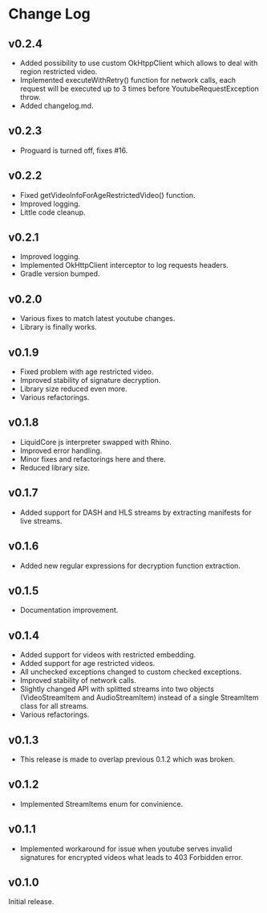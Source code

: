 # Change Log

## v0.2.4

* Added possibility to use custom OkHtppClient which allows to deal with region restricted video.
* Implemented executeWithRetry() function for network calls, each request will be executed up to 3 times before YoutubeRequestException throw. 
* Added changelog.md.

## v0.2.3

* Proguard is turned off, fixes #16.

## v0.2.2

* Fixed getVideoInfoForAgeRestrictedVideo() function.
* Improved logging.
* Little code cleanup.

## v0.2.1

* Improved logging.
* Implemented OkHttpClient interceptor to log requests headers.
* Gradle version bumped.

## v0.2.0

* Various fixes to match latest youtube changes.
* Library is finally works.

## v0.1.9

* Fixed problem with age restricted video.
* Improved stability of signature decryption.
* Library size reduced even more.
* Various refactorings.

## v0.1.8

* LiquidCore js interpreter swapped with Rhino.
* Improved error handling.
* Minor fixes and refactorings here and there.
* Reduced library size.

## v0.1.7

* Added support for DASH and HLS streams by extracting manifests for live streams.

## v0.1.6

* Added new regular expressions for decryption function extraction.

## v0.1.5

* Documentation improvement.

## v0.1.4

* Added support for videos with restricted embedding.
* Added support for age restricted videos.
* All unchecked exceptions changed to custom checked exceptions.
* Improved stability of network calls.
* Slightly changed API with splitted streams into two objects (VideoStreamItem and AudioStreamItem) instead of a single StreamItem class for all streams.
* Various refactorings.

## v0.1.3

* This release is made to overlap previous 0.1.2 which was broken.

## v0.1.2

* Implemented StreamItems enum for convinience.

## v0.1.1

* Implemented workaround for issue when youtube serves invalid signatures for encrypted videos what leads to 403 Forbidden error.

## v0.1.0

Initial release.
